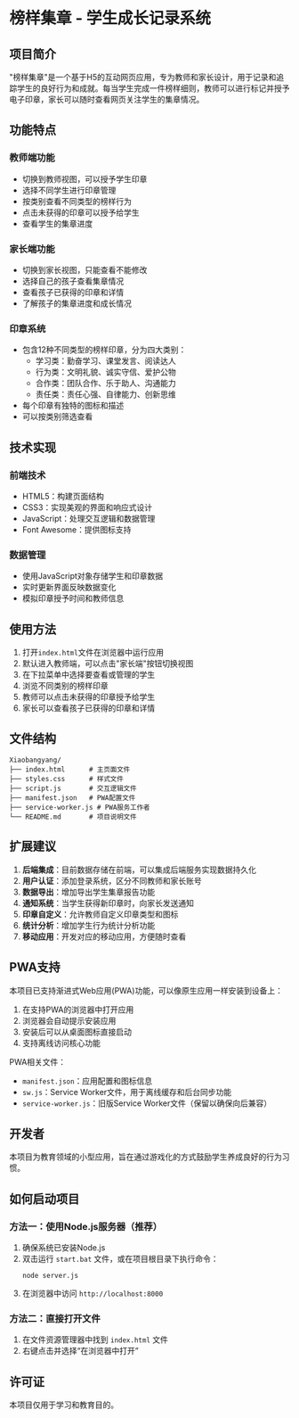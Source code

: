 # 榜样集章 - 学生成长记录系统

## 项目简介

"榜样集章"是一个基于H5的互动网页应用，专为教师和家长设计，用于记录和追踪学生的良好行为和成就。每当学生完成一件榜样细则，教师可以进行标记并授予电子印章，家长可以随时查看网页关注学生的集章情况。

## 功能特点

### 教师端功能
- 切换到教师视图，可以授予学生印章
- 选择不同学生进行印章管理
- 按类别查看不同类型的榜样行为
- 点击未获得的印章可以授予给学生
- 查看学生的集章进度

### 家长端功能
- 切换到家长视图，只能查看不能修改
- 选择自己的孩子查看集章情况
- 查看孩子已获得的印章和详情
- 了解孩子的集章进度和成长情况

### 印章系统
- 包含12种不同类型的榜样印章，分为四大类别：
  - 学习类：勤奋学习、课堂发言、阅读达人
  - 行为类：文明礼貌、诚实守信、爱护公物
  - 合作类：团队合作、乐于助人、沟通能力
  - 责任类：责任心强、自律能力、创新思维
- 每个印章有独特的图标和描述
- 可以按类别筛选查看

## 技术实现

### 前端技术
- HTML5：构建页面结构
- CSS3：实现美观的界面和响应式设计
- JavaScript：处理交互逻辑和数据管理
- Font Awesome：提供图标支持

### 数据管理
- 使用JavaScript对象存储学生和印章数据
- 实时更新界面反映数据变化
- 模拟印章授予时间和教师信息

## 使用方法

1. 打开`index.html`文件在浏览器中运行应用
2. 默认进入教师端，可以点击"家长端"按钮切换视图
3. 在下拉菜单中选择要查看或管理的学生
4. 浏览不同类别的榜样印章
5. 教师可以点击未获得的印章授予给学生
6. 家长可以查看孩子已获得的印章和详情

## 文件结构

```
Xiaobangyang/
├── index.html      # 主页面文件
├── styles.css      # 样式文件
├── script.js       # 交互逻辑文件
├── manifest.json   # PWA配置文件
├── service-worker.js # PWA服务工作者
└── README.md       # 项目说明文件
```

## 扩展建议

1. **后端集成**：目前数据存储在前端，可以集成后端服务实现数据持久化
2. **用户认证**：添加登录系统，区分不同教师和家长账号
3. **数据导出**：增加导出学生集章报告功能
4. **通知系统**：当学生获得新印章时，向家长发送通知
5. **印章自定义**：允许教师自定义印章类型和图标
6. **统计分析**：增加学生行为统计分析功能
7. **移动应用**：开发对应的移动应用，方便随时查看

## PWA支持

本项目已支持渐进式Web应用(PWA)功能，可以像原生应用一样安装到设备上：

1. 在支持PWA的浏览器中打开应用
2. 浏览器会自动提示安装应用
3. 安装后可以从桌面图标直接启动
4. 支持离线访问核心功能

PWA相关文件：
- `manifest.json`：应用配置和图标信息
- `sw.js`：Service Worker文件，用于离线缓存和后台同步功能
- `service-worker.js`：旧版Service Worker文件（保留以确保向后兼容）

## 开发者

本项目为教育领域的小型应用，旨在通过游戏化的方式鼓励学生养成良好的行为习惯。

## 如何启动项目

### 方法一：使用Node.js服务器（推荐）
1. 确保系统已安装Node.js
2. 双击运行 `start.bat` 文件，或在项目根目录下执行命令：
   ```
   node server.js
   ```
3. 在浏览器中访问 `http://localhost:8000`

### 方法二：直接打开文件
1. 在文件资源管理器中找到 `index.html` 文件
2. 右键点击并选择“在浏览器中打开”

## 许可证

本项目仅用于学习和教育目的。
